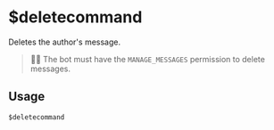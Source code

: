 # $deletecommand
Deletes the author's message.
> 🧙‍♂️ The bot must have the `MANAGE_MESSAGES` permission to delete messages.

## Usage
```
$deletecommand
```